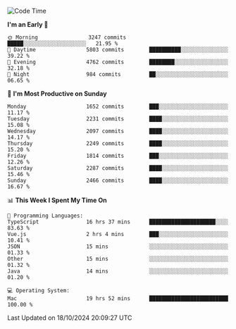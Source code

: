 <!--START_SECTION:waka-->
![Code Time](http://img.shields.io/badge/Code%20Time-4%2C451%20hrs%2038%20mins-blue)

**I'm an Early 🐤** 

```text
🌞 Morning                3247 commits        █████░░░░░░░░░░░░░░░░░░░░   21.95 % 
🌆 Daytime                5803 commits        ██████████░░░░░░░░░░░░░░░   39.22 % 
🌃 Evening                4762 commits        ████████░░░░░░░░░░░░░░░░░   32.18 % 
🌙 Night                  984 commits         ██░░░░░░░░░░░░░░░░░░░░░░░   06.65 % 
```
📅 **I'm Most Productive on Sunday** 

```text
Monday                   1652 commits        ███░░░░░░░░░░░░░░░░░░░░░░   11.17 % 
Tuesday                  2231 commits        ████░░░░░░░░░░░░░░░░░░░░░   15.08 % 
Wednesday                2097 commits        ████░░░░░░░░░░░░░░░░░░░░░   14.17 % 
Thursday                 2249 commits        ████░░░░░░░░░░░░░░░░░░░░░   15.20 % 
Friday                   1814 commits        ███░░░░░░░░░░░░░░░░░░░░░░   12.26 % 
Saturday                 2287 commits        ████░░░░░░░░░░░░░░░░░░░░░   15.46 % 
Sunday                   2466 commits        ████░░░░░░░░░░░░░░░░░░░░░   16.67 % 
```


📊 **This Week I Spent My Time On** 

```text
💬 Programming Languages: 
TypeScript               16 hrs 37 mins      █████████████████████░░░░   83.63 % 
Vue.js                   2 hrs 4 mins        ███░░░░░░░░░░░░░░░░░░░░░░   10.41 % 
JSON                     15 mins             ░░░░░░░░░░░░░░░░░░░░░░░░░   01.33 % 
Other                    15 mins             ░░░░░░░░░░░░░░░░░░░░░░░░░   01.32 % 
Java                     14 mins             ░░░░░░░░░░░░░░░░░░░░░░░░░   01.20 % 

💻 Operating System: 
Mac                      19 hrs 52 mins      █████████████████████████   100.00 % 
```


 Last Updated on 18/10/2024 20:09:27 UTC
<!--END_SECTION:waka-->
